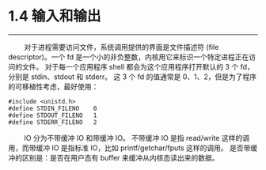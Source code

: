 # 1.4 输入和输出
***

&emsp;&emsp;
对于进程需要访问文件，系统调用提供的界面是文件描述符 (file descriptor)。一个 fd 是一个小的非负整数，内核用它来标识一个特定进程正在访问的文件。
对于每一个应用程序 shell 都会为这个应用程序打开默认的 3 个 fd，分别是 stdin、stdout 和 stderr。
这 3 个 fd 的值通常是 0、1、2，但是为了程序的可移植性考虑，最好使用：

    #include <unistd.h>
    #define STDIN_FILENO    0
    #define STDOUT_FILENO   1
    #define STDERR_FILENO   2

&emsp;&emsp;
IO 分为不带缓冲 IO 和带缓冲 IO。
不带缓冲 IO 是指 read/write 这样的调用，而带缓冲 IO 是指标准 IO，比如 printf/getchar/fputs 这样的调用。
是否带缓冲的区别是：是否在用户态有 buffer 来缓冲从内核态读出来的数据。
